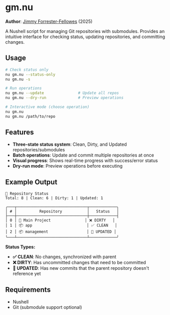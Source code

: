 # gm.nu

**Author**: [Jimmy Forrester-Fellowes](https://jimmyff.com) (2025)

A Nushell script for managing Git repositories with submodules. Provides an intuitive interface for checking status, updating repositories, and committing changes.

## Usage

```bash
# Check status only
nu gm.nu --status-only
nu gm.nu -s

# Run operations
nu gm.nu --update               # Update all repos
nu gm.nu --dry-run              # Preview operations

# Interactive mode (choose operation)
nu gm.nu
nu gm.nu /path/to/repo
```

## Features

- **Three-state status system**: Clean, Dirty, and Updated repositories/submodules
- **Batch operations**: Update and commit multiple repositories at once
- **Visual progress**: Shows real-time progress with success/error status
- **Dry-run mode**: Preview operations before executing

## Example Output

```
🔄 Repository Status
Total: 8 | Clean: 6 | Dirty: 1 | Updated: 1

╭───┬───────────────────────────────┬────────────╮
│ # │          Repository           │   Status   │
├───┼───────────────────────────────┼────────────┤
│ 0 │ 📁 Main Project               │ ❌ DIRTY   │
│ 1 │ 📦 app                        │ ✅ CLEAN   │
│ 2 │ 📦 management                 │ 🔄 UPDATED │
╰───┴───────────────────────────────┴────────────╯
```

**Status Types:**
- **✅ CLEAN**: No changes, synchronized with parent
- **❌ DIRTY**: Has uncommitted changes that need to be committed  
- **🔄 UPDATED**: Has new commits that the parent repository doesn't reference yet

## Requirements

- Nushell
- Git (submodule support optional)